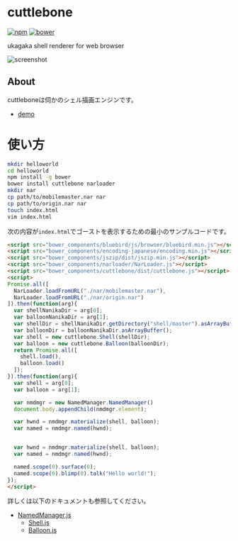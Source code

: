 # cuttlebone

[![npm](https://img.shields.io/npm/v/cuttlebone.svg?style=flat)](https://npmjs.com/package/cuttlebone) [![bower](https://img.shields.io/bower/v/cuttlebone.svg)](http://bower.io/search/?q=ikagaka)

ukagaka shell renderer for web browser

![screenshot](https://raw.githubusercontent.com/Ikagaka/cuttlebone/master/screenshot.png)

## About
cuttleboneは伺かのシェル描画エンジンです。

+ [demo](https://ikagaka.github.io/cuttlebone/demo/playground.html)

# 使い方

```bash
mkdir helloworld
cd helloworld
npm install -g bower
bower install cuttlebone narloader
mkdir nar
cp path/to/mobilemaster.nar nar
cp path/to/origin.nar nar
touch index.html
vim index.html
```

次の内容が`index.html`でゴーストを表示するための最小のサンプルコードです。

```html
<script src="bower_components/bluebird/js/browser/bluebird.min.js"></script>
<script src="bower_components/encoding-japanese/encoding.min.js"></script>
<script src="bower_components/jszip/dist/jszip.min.js"></script>
<script src="bower_components/narloader/NarLoader.js"></script>
<script src="bower_components/cuttlebone/dist/cuttlebone.js"></script>
<script>
Promise.all([
  NarLoader.loadFromURL("./nar/mobilemaster.nar"),
  NarLoader.loadFromURL("./nar/origin.nar")
]).then(function(arg){
  var shellNanikaDir = arg[0];
  var balloonNanikaDir = arg[1];
  var shellDir = shellNanikaDir.getDirectory("shell/master").asArrayBuffer();
  var balloonDir = balloonNanikaDir.asArrayBuffer();
  var shell = new cuttlebone.Shell(shellDir);
  var balloon = new cuttlebone.Balloon(balloonDir);
  return Promise.all([
    shell.load(),
    balloon.load()
  ]);
}).then(function(arg){
  var shell = arg[0];
  var balloon = arg[1];

  var nmdmgr = new NamedManager.NamedManager()
  document.body.appendChild(nmdmgr.element);

  var hwnd = nmdmgr.materialize(shell, balloon);
  var named = nmdmgr.named(hwnd);


  var hwnd = nmdmgr.materialize(shell, balloon);
  var named = nmdmgr.named(hwnd);

  named.scope(0).surface(0);
  named.scope(0).blimp(0).talk("Hello world!");
});
</script>
```

詳しくは以下のドキュメントも参照してください。

* [NamedManager.js](https://github.com/Ikagaka/NamedManager.js/)
  * [Shell.js](https://github.com/Ikagaka/Shell.js/)
  * [Balloon.js](https://github.com/Ikagaka/Balloon.js/)
